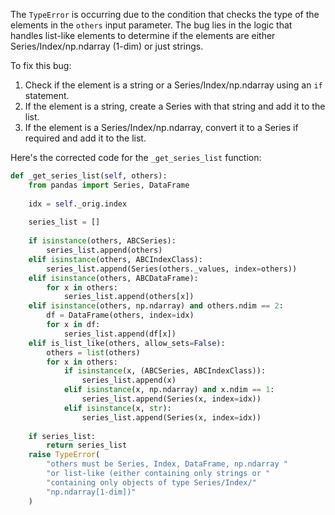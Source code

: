The `TypeError` is occurring due to the condition that checks the type of the elements in the `others` input parameter. The bug lies in the logic that handles list-like elements to determine if the elements are either Series/Index/np.ndarray (1-dim) or just strings.

To fix this bug:
1. Check if the element is a string or a Series/Index/np.ndarray using an `if` statement.
2. If the element is a string, create a Series with that string and add it to the list.
3. If the element is a Series/Index/np.ndarray, convert it to a Series if required and add it to the list.

Here's the corrected code for the `_get_series_list` function:

```python
def _get_series_list(self, others):
    from pandas import Series, DataFrame
    
    idx = self._orig.index
    
    series_list = []
    
    if isinstance(others, ABCSeries):
        series_list.append(others)
    elif isinstance(others, ABCIndexClass):
        series_list.append(Series(others._values, index=others))
    elif isinstance(others, ABCDataFrame):
        for x in others:
            series_list.append(others[x])
    elif isinstance(others, np.ndarray) and others.ndim == 2:
        df = DataFrame(others, index=idx)
        for x in df:
            series_list.append(df[x])
    elif is_list_like(others, allow_sets=False):
        others = list(others)
        for x in others:
            if isinstance(x, (ABCSeries, ABCIndexClass)):
                series_list.append(x)
            elif isinstance(x, np.ndarray) and x.ndim == 1:
                series_list.append(Series(x, index=idx))
            elif isinstance(x, str):
                series_list.append(Series(x, index=idx))
    
    if series_list:
        return series_list
    raise TypeError(
        "others must be Series, Index, DataFrame, np.ndarray "
        "or list-like (either containing only strings or "
        "containing only objects of type Series/Index/"
        "np.ndarray[1-dim])"
    )
```